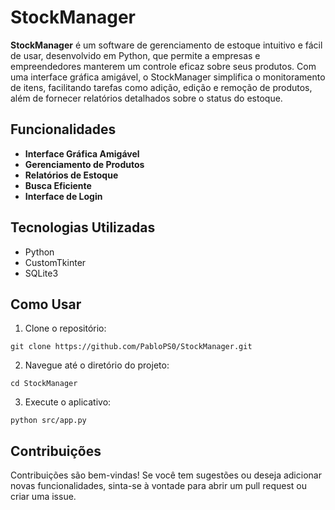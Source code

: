# StockManager

**StockManager** é um software de gerenciamento de estoque intuitivo e fácil de usar, desenvolvido em Python, que permite a empresas e empreendedores manterem um controle eficaz sobre seus produtos. Com uma interface gráfica amigável, o StockManager simplifica o monitoramento de itens, facilitando tarefas como adição, edição e remoção de produtos, além de fornecer relatórios detalhados sobre o status do estoque.

## Funcionalidades
- **Interface Gráfica Amigável**
- **Gerenciamento de Produtos**
- **Relatórios de Estoque**
- **Busca Eficiente**
- **Interface de Login**

## Tecnologias Utilizadas
- Python
- CustomTkinter
- SQLite3

## Como Usar
1. Clone o repositório:
```
git clone https://github.com/PabloPS0/StockManager.git
```
2. Navegue até o diretório do projeto:
```
cd StockManager
```
3. Execute o aplicativo:
```
python src/app.py
```

## Contribuições
Contribuições são bem-vindas! Se você tem sugestões ou deseja adicionar novas funcionalidades, sinta-se à vontade para abrir um pull request ou criar uma issue.
